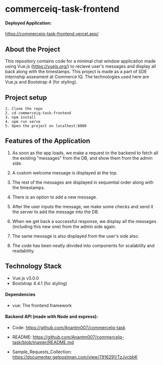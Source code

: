 # commerceiq-task-frontend

#### Deployed Application:

https://commerceiq-task-frontend.vercel.app/

## About the Project

This repository contains code for a minimal chat window application made using Vue.js (https://vuejs.org/) to recieve user's messages and display all back along with the timestamps. This project is made as a part of SDE internship assesment at Commerce IQ. The technologies used here are Vue.js and Bootstrap 4 (for styling).

## Project setup

```
1. Clone the repo
2. cd commerceiq-task-frontend
3. npm install
4. npm run serve
5. Open the project on localhost:8080
```

## Features of the Application

1. As soon as the app loads, we make a request to the backend to fetch all the existing "messages" from the DB, and show them from the admin side.

2. A custom welcome message is displayed at the top.

3. The rest of the messages are displayed in sequential order along with the timestamps.

4. There is an option to add a new message.

5. After the user inputs the message, we make some checks and send it the server to add the message into the DB.

6. When we get back a successful response, we display all the messages (including this new one) from the admin side again.

7. The same message is also displayed from the user's side also.

8. The code has been neatly diivided into components for scalability and readability.

## Technology Stack

- Vue.js v3.0.0
- Bootstrap 4.4.1 (for styling)

#### Dependencies

- vue: The frontend framework

#### Backend API (made with Node and express):

- Code: https://github.com/Anantm007/commerceIq-task

- README: https://github.com/Anantm007/commerceIq-task/blob/master/README.md

- Sample_Requests_Collection: https://documenter.getpostman.com/view/7916291/TzJvcbbK
